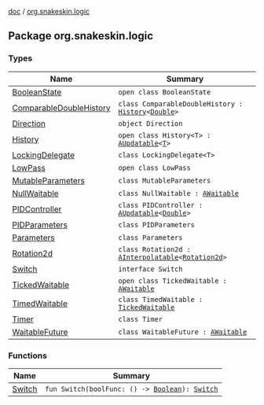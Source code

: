 [doc](../index.md) / [org.snakeskin.logic](./index.md)

## Package org.snakeskin.logic

### Types

| Name | Summary |
|---|---|
| [BooleanState](-boolean-state/index.md) | `open class BooleanState` |
| [ComparableDoubleHistory](-comparable-double-history/index.md) | `class ComparableDoubleHistory : `[`History`](-history/index.md)`<`[`Double`](https://kotlinlang.org/api/latest/jvm/stdlib/kotlin/-double/index.html)`>` |
| [Direction](-direction/index.md) | `object Direction` |
| [History](-history/index.md) | `open class History<T> : `[`AUpdatable`](../org.snakeskin.ability/-a-updatable/index.md)`<`[`T`](-history/index.md#T)`>` |
| [LockingDelegate](-locking-delegate/index.md) | `class LockingDelegate<T>` |
| [LowPass](-low-pass/index.md) | `open class LowPass` |
| [MutableParameters](-mutable-parameters/index.md) | `class MutableParameters` |
| [NullWaitable](-null-waitable/index.md) | `class NullWaitable : `[`AWaitable`](../org.snakeskin.ability/-a-waitable/index.md) |
| [PIDController](-p-i-d-controller/index.md) | `class PIDController : `[`AUpdatable`](../org.snakeskin.ability/-a-updatable/index.md)`<`[`Double`](https://kotlinlang.org/api/latest/jvm/stdlib/kotlin/-double/index.html)`>` |
| [PIDParameters](-p-i-d-parameters/index.md) | `class PIDParameters` |
| [Parameters](-parameters/index.md) | `class Parameters` |
| [Rotation2d](-rotation2d/index.md) | `class Rotation2d : `[`AInterpolatable`](../org.snakeskin.ability/-a-interpolatable/index.md)`<`[`Rotation2d`](-rotation2d/index.md)`>` |
| [Switch](-switch/index.md) | `interface Switch` |
| [TickedWaitable](-ticked-waitable/index.md) | `open class TickedWaitable : `[`AWaitable`](../org.snakeskin.ability/-a-waitable/index.md) |
| [TimedWaitable](-timed-waitable/index.md) | `class TimedWaitable : `[`TickedWaitable`](-ticked-waitable/index.md) |
| [Timer](-timer/index.md) | `class Timer` |
| [WaitableFuture](-waitable-future/index.md) | `class WaitableFuture : `[`AWaitable`](../org.snakeskin.ability/-a-waitable/index.md) |

### Functions

| Name | Summary |
|---|---|
| [Switch](-switch.md) | `fun Switch(boolFunc: () -> `[`Boolean`](https://kotlinlang.org/api/latest/jvm/stdlib/kotlin/-boolean/index.html)`): `[`Switch`](-switch/index.md) |
